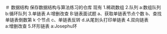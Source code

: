 ＃ 数据结构
保存数据结构与算法练习的仓库
现有
  1.稀疏数组
  2.队列
    a:数组队列
    b:循环队列
  3.单链表
    A:增删改查
    B:链表面试题
      a、获取单链表节点个数
      b、查找单链表倒数第 k 个节点
      c、单链表反转
      d.从尾到头打印单链表
   4.双向链表  
    a:增删改查
   5.环形链表
    a:Josephu环
